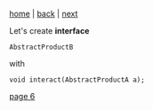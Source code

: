 [home](./page01.md) | [back](./page04.md) | [next](./page06.md)

Let's create **interface**
```
AbstractProductB
```
with
```
void interact(AbstractProductA a);
```

[page 6](./page06.md)
